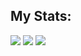 ## My Stats:
![](http://github-profile-summary-cards.vercel.app/api/cards/profile-details?username=axsecq&theme=solarized_dark)
![](http://github-profile-summary-cards.vercel.app/api/cards/stats?username=axsecq&theme=solarized_dark) ![](http://github-profile-summary-cards.vercel.app/api/cards/repos-per-language?username=axsecq&theme=solarized_dark)
